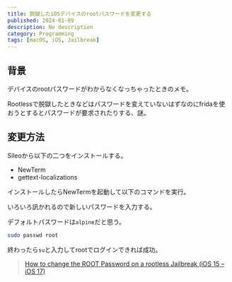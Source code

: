 ```yaml
---
title: 脱獄したiOSデバイスのrootパスワードを変更する 
published: 2024-01-09
description: No description
category: Programming
tags: [macOS, iOS, Jailbreak]
---
```


## 背景

デバイスのrootパスワードがわからなくなっちゃったときのメモ。

Rootlessで脱獄したときなどはパスワードを変えていないはずなのにfridaを使おうとするとパスワードが要求されたりする、謎。

## 変更方法

Sileoから以下の二つをインストールする。

- NewTerm
- gettext-localizations

インストールしたらNewTermを起動して以下のコマンドを実行。

いろいろ訊かれるので新しいパスワードを入力する。

デフォルトパスワードは`alpine`だと思う。

```zsh
sudo passwd root
```

終わったら`su`と入力してrootでログインできれば成功。

> [How to change the ROOT Password on a rootless Jailbreak (iOS 15 – iOS 17)](https://idevicecentral.com/jailbreak-guide/how-to-change-the-root-password-on-a-rootless-jailbreak-ios-15-ios-17/)
